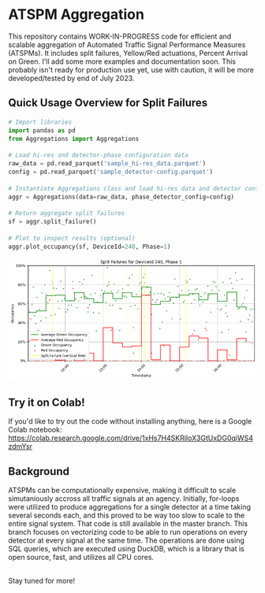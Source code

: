 # ATSPM Aggregation

This repository contains WORK-IN-PROGRESS code for efficient and scalable aggregation of Automated Traffic Signal Performance Measures (ATSPMs). It includes split failures, Yellow/Red actuations, Percent Arrival on Green. I'll add some more examples and documentation soon. This probably isn't ready for production use yet, use with caution, it will be more developed/tested by end of July 2023. 

## Quick Usage Overview for Split Failures

```python
# Import libraries
import pandas as pd
from Aggregations import Aggregations

# Load hi-res and detector-phase configuration data
raw_data = pd.read_parquet('sample_hi-res_data.parquet')
config = pd.read_parquet('sample_detector-config.parquet')

# Instantiate Aggregations class and load hi-res data and detector configurations into it
aggr = Aggregations(data=raw_data, phase_detector_config=config)

# Return aggregate split failures
sf = aggr.split_failure()

# Plot to inspect results (optional)
aggr.plot_occupancy(sf, DeviceId=240, Phase=1)
```
![Alt text](example-SF-chart.png)

## Try it on Colab!
If you'd like to try out the code without installing anything, here is a Google Colab notebook:
https://colab.research.google.com/drive/1xHs7H4SKRiIoX3GtUxDG0qiWS4zdmYsr

## Background

ATSPMs can be computationally expensive, making it difficult to scale simutaniously accross all traffic signals at an agency. Initially, for-loops were utilized to produce aggregations for a single detector at a time taking several seconds each, and this proved to be way too slow to scale to the entire signal system. That code is still available in the master branch. This branch focuses on vectorizing code to be able to run operations on every detector at every signal at the same time. The operations are done using SQL queries, which are executed using DuckDB, which is a library that is open source, fast, and utilizes all CPU cores. 



<br>
Stay tuned for more!


